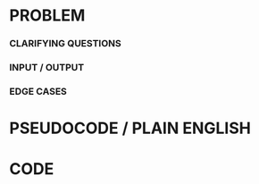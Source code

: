 # PROBLEM

### CLARIFYING QUESTIONS

### INPUT / OUTPUT

### EDGE CASES

# PSEUDOCODE / PLAIN ENGLISH

# CODE
